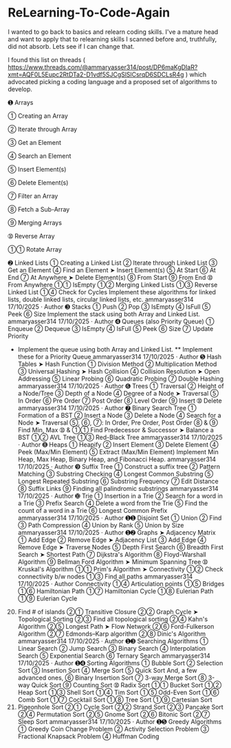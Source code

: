 # ReLearning-To-Code-Again
I wanted to go back to basics and relearn coding skills. I've a mature head and want to apply that to relearning skills I scanned before and, truthfully, did not absorb. Lets see if I can change that.

I found this list on threads ( https://www.threads.com/@ammaryasser314/post/DP6maKgDIaR?xmt=AQF0L5Eupc2RtDTa2-D1vdf5SJCgSlSlCsrqD6SDCLsR4g ) which advocated picking a coding language and a proposed set of algorithms to develop.

➊ Arrays

➀ Creating an Array

➁ Iterate through Array

➂ Get an Element

➃ Search an Element

➄ Insert Element(s)

➅ Delete Element(s)

➆ Filter an Array

➇ Fetch a Sub-Array

➈ Merging Arrays

➉ Reverse Array

➀➀ Rotate Array

➋ Linked Lists
➀ Creating a Linked List
➁ Iterate through Linked List
➂ Get an Element
➃ Find an Element
➤ Insert Element(s)
➄ At Start
➅ At End
➆ At Anywhere
➤ Delete Element(s)
➇ From Start
➈ From End
➉ From Anywhere
➀➀ IsEmpty
➀➁ Merging Linked Lists
➀➂ Reverse Linked List
➀➃ Check for Cycles
Implement these algorithms for linked lists, double linked lists, circular linked lists, etc.
ammaryasser314
17/10/2025
·
Author
➌ Stacks
➀ Push
➁ Pop
➂ IsEmpty
➃ IsFull
➄ Peek
➅ Size
Implement the stack using both Array and Linked List.
ammaryasser314
17/10/2025
·
Author
➍ Queues (also Priority Queue)
➀ Enqueue
➁ Dequeue
➂ IsEmpty
➃ IsFull
➄ Peek
➅ Size
➆ Update Priority
* Implement the queue using both Array and Linked List.
** Implement these for a Priority Queue
ammaryasser314
17/10/2025
·
Author
➎ Hash Tables
➤ Hash Function
➀ Division Method
➁ Multiplication Method
➂ Universal Hashing
➤ Hash Collision
➃ Collision Resolution
➤ Open Addressing
➄ Linear Probing
➅ Quadratic Probing
➆ Double Hashing
ammaryasser314
17/10/2025
·
Author
➏ Trees
➀ Traversal
➁ Height of a Node/Tree
➂ Depth of a Node
➃ Degree of a Node
➤ Traversal
➄ In Order
➅ Pre Order
➆ Post Order
➇ Level Order
➈ Insert
➉ Delete
ammaryasser314
17/10/2025
·
Author
➐ Binary Search Tree
➀ Formation of a BST
➁ Insert a Node
➂ Delete a Node
➃ Search for a Node
➤ Traversal
➄, ➅, ➆: In Order, Pre Order, Post Order
➇ & ➈ Find Min, Max
➉ & ➀➀ Find Predecessor & Successor
➤ Balance a BST
➀➁ AVL Tree
➀➂ Red-Black Tree
ammaryasser314
17/10/2025
·
Author
➑ Heaps
➀ Heapify
➁ Insert Element
➂ Delete Element
➃ Peek (Max/Min Element)
➄ Extract (Max/Min Element)
Implement Min Heap, Max Heap, Binary Heap, and Fibonacci Heap.
ammaryasser314
17/10/2025
·
Author
➒ Suffix Tree
➀ Construct a suffix tree
➁ Pattern Matching
➂ Substring Checking
➃ Longest Common Substring
➄ Longest Repeated Substring
➅ Substring Frequency
➆ Edit Distance
➇ Suffix Links
➈ Finding all palindromic substrings
ammaryasser314
17/10/2025
·
Author
➓ Trie
➀ Insertion in a Trie
➁ Search for a word in a Trie
➂ Prefix Search
➃ Delete a word from the Trie
➄ Find the count of a word in a Trie
➅ Longest Common Prefix  
ammaryasser314
17/10/2025
·
Author
➊➊ Disjoint Set
➀ Union
➁ Find
➂ Path Compression
➃ Union by Rank
➄ Union by Size
ammaryasser314
17/10/2025
·
Author
➊➋ Graphs
➤ Adjacency Matrix
➀ Add Edge
➁ Remove Edge
➤ Adjacency List
➂ Add Edge
➃ Remove Edge
➤ Traverse Nodes
➄ Depth First Search
➅ Breadth First Search
➤ Shortest Path
➆ Dijkstra's Algorithm
➇ Floyd-Warshall Algorithm
➈ Bellman Ford Algorithm
➤ Minimum Spanning Tree
➉ Kruskal's Algorithm
➀➀ Prim's Algorithm
➤ Connectivity
➀➁ Check connectivity b/w nodes
➀➂ Find all paths
ammaryasser314
17/10/2025
·
Author
Connectivity
➀➃ Articulation points
➀➄ Bridges
➀➅ Hamiltonian Path
➀➆ Hamiltonian Cycle
➀➇ Eulerian Path
➀➈ Eulerian Cycle
20. Find # of islands
➁➀ Transitive Closure
➁➁ Graph Cycle
➤ Topological Sorting
➁➂ Find all topological sorting
➁➃ Kahn's Algorithm
➁➄ Longest Path
➤ Flow Network
➁➅ Ford-Fulkerson Algorithm
➁➆ Edmonds–Karp algorithm
➁➇ Dinic's Algorithm
ammaryasser314
17/10/2025
·
Author
➊➌ Searching Algorithms
➀ Linear Search
➁ Jump Search
➂ Binary Search
➃ Interpolation Search
➄ Exponential Search
➅ Ternary Search
ammaryasser314
17/10/2025
·
Author
➊➍ Sorting Algorithms
➀ Bubble Sort
➁ Selection Sort
➂ Insertion Sort
➃ Merge Sort
➄ Quick Sort
And, a few advanced ones,
➅ Binary Insertion Sort
➆ 3-way Merge Sort
➇ 3-way Quick Sort
➈ Counting Sort
➉ Radix Sort
➀➀ Bucket Sort
➀➁ Heap Sort
➀➂ Shell Sort
➀➃ Tim Sort
➀➄ Odd-Even Sort
➀➅ Comb Sort
➀➆ Cocktail Sort
➀➇ Tree Sort
➀➈ Cartesian Sort
20. Pigeonhole Sort
➁➀ Cycle Sort
➁➁ Strand Sort
➁➂ Pancake Sort
➁➃ Permutation Sort
➁➄ Gnome Sort
➁➅ Bitonic Sort
➁➆ Sleep Sort
ammaryasser314
17/10/2025
·
Author
➊➎ Greedy Algorithms
➀ Greedy Coin Change Problem
➁ Activity Selection Problem
➂ Fractional Knapsack Problem
➃ Huffman Coding
